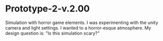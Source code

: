 # Prototype-2-v.2.00
Simulation with horror game elements.
I was experimenting with the unity camera and light settings. I wanted to a horror-esque atmosphere.
My design question is: "Is this simulation scary?"
